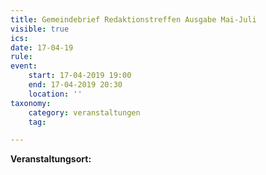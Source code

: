 ```yaml
---
title: Gemeindebrief Redaktionstreffen Ausgabe Mai-Juli
visible: true
ics: 
date: 17-04-19
rule: 
event:
	start: 17-04-2019 19:00
	end: 17-04-2019 20:30
	location: ''
taxonomy:
	category: veranstaltungen
	tag: 

---
```




**Veranstaltungsort:** 

